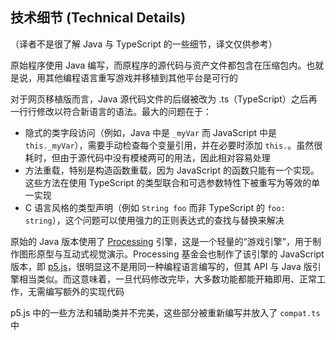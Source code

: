 ## 技术细节 (Technical Details)
（译者不是很了解 Java 与 TypeScript 的一些细节，译文仅供参考）

原始程序使用 Java 编写，而原程序的源代码与资产文件都包含在压缩包内。也就是说，用其他编程语言重写游戏并移植到其他平台是可行的

对于网页移植版而言，Java 源代码文件的后缀被改为 .ts（TypeScript）之后再一行行修改以符合新语言的语法。最大的问题在于：
- 隐式的类字段访问（例如，Java 中是 `_myVar` 而 JavaScript 中是 `this._myVar`），需要手动检查每个变量引用，并在必要时添加 `this.`。虽然很耗时，但由于源代码中没有模棱两可的用法，因此相对容易处理
- 方法重载，特别是构造函数重载，因为 JavaScript 的函数只能有一个实现。这些方法在使用 TypeScript 的类型联合和可选参数特性下被重写为等效的单一实现
- C 语言风格的类型声明（例如 `String foo` 而非 TypeScript 的 `foo: string`），这个问题可以使用强力的正则表达式的查找与替换来解决

原始的 Java 版本使用了 [Processing](https://processing.org/) 引擎，这是一个轻量的“游戏引擎”，用于制作图形原型与互动式视觉演示。Processing 基金会也制作了该引擎的 JavaScript 版本，即 [p5.js](https://p5js.org/)，很明显这不是用同一种编程语言编写的，但其 API 与 Java 版引擎相当类似。而这意味着，一旦代码修改完毕，大多数功能都能开箱即用、正常工作，无需编写额外的实现代码

p5.js 中的一些方法和辅助类并不完美，这些部分被重新编写并放入了 `compat.ts` 中